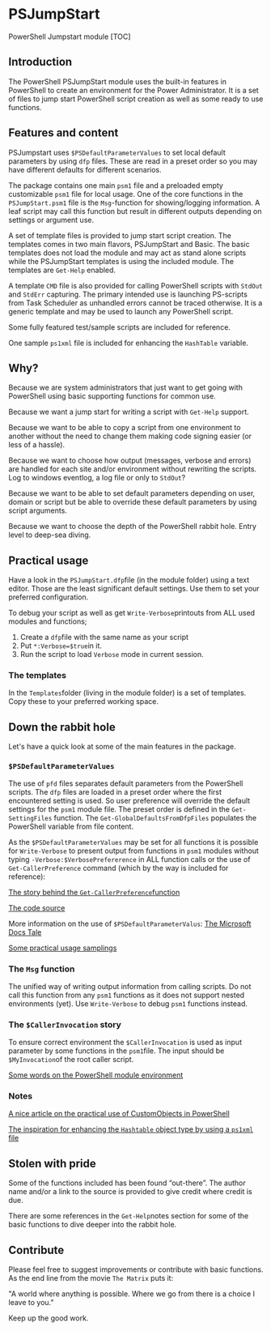 # PSJumpStart
PowerShell Jumpstart module
[TOC]

## Introduction

The PowerShell PSJumpStart module uses the built-in features in PowerShell to create an environment for the Power Administrator. It is a set of files to jump start PowerShell script creation as well as some ready to use functions.

## Features and content

PSJumpstart uses `$PSDefaultParameterValues` to set local default parameters by using `dfp` files. These are read in a preset order so you may have different defaults for different scenarios.

The package contains one main `psm1` file and a preloaded empty customizable `psm1` file for local usage. One of the core functions in the `PSJumpStart.psm1` file is the `Msg`-function for showing/logging information. A leaf script may call this function but result in different outputs depending on settings or argument use. 

A set of template files is provided to jump start script creation. The templates comes in two main flavors, PSJumpStart and Basic. The basic templates does not load the module and may act as stand alone scripts while the PSJumpStart templates is using the included module. The templates are  `Get-Help` enabled. 

A template `CMD` file is also provided for calling PowerShell scripts with `StdOut` and `StdErr` capturing.  The primary intended use is launching PS-scripts from Task Scheduler as unhandled errors cannot be traced otherwise. It is a generic template and may be used to launch any PowerShell script.

Some fully featured test/sample scripts are included for reference.

One sample `ps1xml` file is included for enhancing the `HashTable` variable.

## Why?

Because we are system administrators that just want to get going with PowerShell using basic supporting functions for common use.

Because we want a jump start for writing a script with `Get-Help` support.

Because we want to be able to copy a script from one environment to another without the need to change them making code signing easier (or less of a hassle).

Because we want to choose how output (messages, verbose and errors) are handled for each site and/or environment without rewriting the scripts. Log to windows eventlog, a log file or only to `StdOut`?

Because we want to be able to set default parameters depending on user, domain or script but be able to override these default parameters by using script arguments. 

Because we want to choose the depth of the PowerShell rabbit hole. Entry level to deep-sea diving.

## Practical usage

Have a look in the `PSJumpStart.dfp`file (in the module folder) using a text editor. Those are the least significant default settings. Use them to set your preferred configuration.

To debug your script as well as get `Write-Verbose`printouts from ALL used modules and functions;

1. Create a `dfp`file with the same name as your script
2. Put `*:Verbose=$true`in it.
3. Run the script to load `Verbose` mode in current session.

### The templates

In the `Templates`folder (living in the module folder) is a set of templates. Copy these to your preferred working space.

## Down the rabbit hole

Let's have a quick look at some of the main features in the package. 

### `$PSDefaultParameterValues`

The use of `pfd` files separates default parameters from the PowerShell scripts. The `dfp` files are loaded in a preset order where the first encountered setting is used. So user preference will override the default settings for the `psm1` module file. The preset order is defined in the `Get-SettingFiles` function. The `Get-GlobalDefaultsFromDfpFiles` populates the PowerShell variable from file content.

 As the `$PSDefaultParameterValues` may be set for all functions it is possible for `Write-Verbose` to present output from functions in `psm1` modules without typing `-Verbose:$VerbosePrefererence` in ALL function calls or the use of `Get-CallerPreference` command (which by the way is included for reference):

[The story behind the `Get-CallerPreference`function](https://blogs.technet.microsoft.com/heyscriptingguy/2014/04/26/weekend-scripter-access-powershell-preference-variables/)

[The code source](https://gallery.technet.microsoft.com/scriptcenter/Inherit-Preference-82343b9d)

More information on the use of `$PSDefaultParameterValus`:
[The Microsoft Docs Tale](https://docs.microsoft.com/en-us/powershell/module/microsoft.powershell.core/about/about_parameters_default_values?view=powershell-6)

[Some practical usage samplings](https://www.red-gate.com/simple-talk/sysadmin/powershell/powershell-time-saver-automatic-defaults)


### The `Msg` function

The unified way of writing output information from calling scripts. Do not call this function from any `psm1` functions as it does not support nested environments (yet). Use `Write-Verbose` to debug `psm1` functions instead. 

### The `$CallerInvocation` story

To ensure correct environment the `$CallerInvocation` is used as input parameter by some functions in the `psm1`file. The input should be `$MyInvocation`of the root caller script.

[Some words on the PowerShell module environment](https://www.red-gate.com/simple-talk/dotnet/.net-tools/further-down-the-rabbit-hole-powershell-modules-and-encapsulation/)

### Notes

[A nice article on the practical use of CustomObjects in PowerShell](https://social.technet.microsoft.com/wiki/contents/articles/7804.powershell-creating-custom-objects.aspx)

[The inspiration for enhancing the `Hashtable` object type by using a `ps1xml` file](https://docs.microsoft.com/en-us/powershell/module/microsoft.powershell.core/about/about_types.ps1xml?view=powershell-6)

## Stolen with pride

Some of the functions included has been found “out-there”. The author name and/or a link to the source is provided to give credit where credit is due.

There are some references in the `Get-Help`notes section for some of the basic functions to dive deeper into the rabbit hole.

## Contribute

Please feel free to suggest improvements or contribute with basic functions. As the end line from the movie `The Matrix` puts it:

"A world where anything is possible. Where we go from there is a choice I leave to you."

Keep up the good work.
